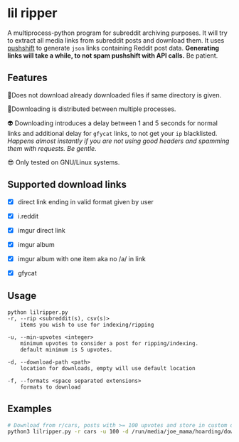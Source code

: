 # lil ripper

A multiprocess-python program for subreddit archiving purposes. It will try to extract all media links from subreddit posts and download them. It uses [pushshift](https://pushshift.io/) to generate `json` links containing Reddit post data. **Generating links will take a while, to not spam pushshift with API calls.** Be patient.



## Features

:clown_face:Does not download already downloaded files if same directory is given.

:ghost:Downloading is distributed between multiple processes. 

:alien: Downloading introduces a delay between 1 and 5 seconds for normal links and additional delay for `gfycat` links, to not get your `ip` blacklisted. *Happens almost instantly if you are not using good headers and spamming them with requests. Be gentle.*

:sunglasses: Only tested on GNU/Linux systems.




## Supported download links
- [x] direct link ending in valid format given by user
- [x] i.reddit
- [x] imgur direct link
- [x] imgur album
- [x] imgur album with one item aka no /a/ in link
- [x] gfycat



## Usage

```
python lilripper.py
-r, --rip <subreddit(s), csv(s)>
	items you wish to use for indexing/ripping
	
-u, --min-upvotes <integer> 
	minimum upvotes to consider a post for ripping/indexing.
	default minimum is 5 upvotes.

-d, --download-path <path>
	location for downloads, empty will use default location

-f, --formats <space separated extensions> 
	formats to download
```



## Examples

```bash
# Download from r/cars, posts with >= 100 upvotes and store in custom directory.
python3 lilripper.py -r cars -u 100 -d /run/media/joe_mama/hoarding/downloads

```
